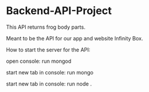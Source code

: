 # Backend-API-Project

This API returns frog body parts.

Meant to be the API for our app and website Infinity Box.

How to start the server for the API:

open console:
run mongod

start new tab in console:
run mongo

start new tab in console:
run node .
